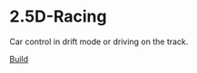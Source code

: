 # 2.5D-Racing
Car control in drift mode or driving on the track.

[Build](https://github.com/ivan-kondratev/2.5D-Racing-Build)
